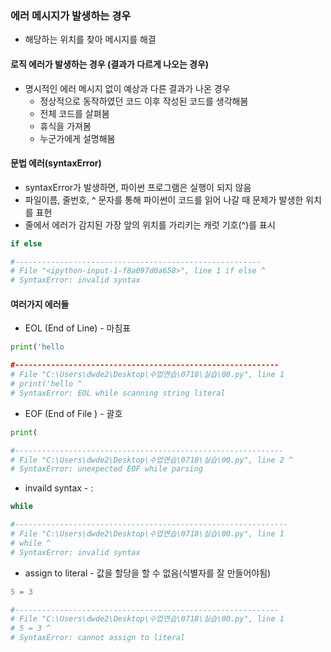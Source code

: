 ### 에러 메시지가 발생하는 경우 

- 해당하는 위치를 찾아 메시지를 해결



#### 로직 에러가 발생하는 경우 (결과가 다르게 나오는 경우)

- 명시적인 에러 메시지 없이 예상과 다른 결과가 나온 경우
  - 정상적으로 동작하였던 코드 이후 작성된 코드를 생각해봄
  - 전체 코드를 살펴봄 
  - 휴식을 가져봄
  - 누군가에게 설명해봄



#### 문법 에러(syntaxError)

- syntaxError가 발생하면, 파이썬 프로그램은 실행이 되지 않음
- 파일이름, 줄번호, ^ 문자를 통해 파이썬이 코드를 읽어 나갈 때 문제가 발생한 위치를 표현
- 줄에서 에러가 감지된 가장 앞의 위치를 가리키는 캐럿 기호(^)를 표시

```python
if else

#-------------------------------------------------------
# File "<ipython-input-1-f8a097d0a658>", line 1 if else ^
# SyntaxError: invalid syntax
```



#### 여러가지 에러들

- EOL (End of Line) - 마침표

```python
print('hello

#-----------------------------------------------------------
# File "C:\Users\dwde2\Desktop\수업연습\0718\실습\00.py", line 1
# print('hello ^
# SyntaxError: EOL while scanning string literal
```

- EOF (End of File ) - 괄호

```python
print(

#------------------------------------------------------------
# File "C:\Users\dwde2\Desktop\수업연습\0718\실습\00.py", line 2 ^
# SyntaxError: unexpected EOF while parsing
```

- invaild syntax - :

```python
while

#-------------------------------------------------------------
# File "C:\Users\dwde2\Desktop\수업연습\0718\실습\00.py", line 1
# while ^
# SyntaxError: invalid syntax
```

- assign to literal - 값을 할당을 할 수 없음(식별자를 잘 만들어야됨)

```python
5 = 3

#-----------------------------------------------------------
# File "C:\Users\dwde2\Desktop\수업연습\0718\실습\00.py", line 1
# 5 = 3 ^
# SyntaxError: cannot assign to literal
```

